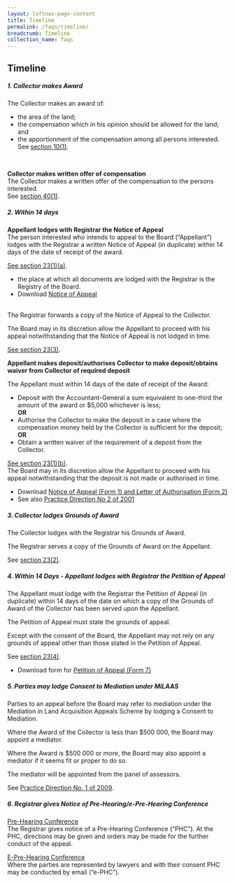 ```yaml
---
layout: leftnav-page-content
title: Timeline
permalink: /faqs/timeline/
breadcrumb: Timeline
collection_name: faqs
---
```


Timeline
---
##### **1. Collector makes Award**
The Collector makes an award of:
 * the area of the land;
 * the compensation which in his opinion should be allowed for the land; and
 * the apportionment of the compensation among all persons interested.
See [section 10(1)](https://sso.agc.gov.sg/Act/LAA1966?ProvIds=pr10-#pr10-).
<br>
  
**Collector makes written offer of compensation**
<br>
The Collector makes a written offer of the compensation to the persons interested.
<br>
See [section 40(1)](https://sso.agc.gov.sg/Act/LAA1966?ProvIds=pr40-#pr40-). 
<br>
##### **2. Within 14 days**
**Appellant lodges with Registrar the Notice of Appeal**
<br>
The person interested who intends to appeal to the Board (“Appellant”) lodges with the Registrar a written Notice of Appeal (in duplicate) within 14 days of the date of receipt of the award.
<br> 

[See section 23(1)(a)](https://sso.agc.gov.sg/Act/LAA1966?ProvIds=pr23-#pr23-). 
* the place at which all documents are lodged with the Registrar is the Registry of the Board.
* Download [Notice of Appeal](/files/Form-NOA.pdf)
<br>
The Registrar forwards a copy of the Notice of Appeal to the Collector. 
<br>

The Board may in its discretion allow the Appellant to proceed with his appeal notwithstanding that the Notice of Appeal is not lodged in time. <br>

[See section 23(3)](https://sso.agc.gov.sg/Act/LAA1966?ProvIds=pr23-#pr23-). 

**Appellant makes deposit/authorises Collector to make deposit/obtains waiver from Collector of required deposit**
<br>
  
The Appellant must within 14 days of the date of receipt of the Award:
* Deposit with the Accountant-General a sum equivalent to one-third the amount of the award or $5,000 whichever is less;
<br>                                                 **OR**  
* Authorise the Collector to make the deposit in a case where the compensation money held by the Collector is sufficient for the deposit;
                                                  <br>**OR**  
* Obtain a written waiver of the requirement of a deposit from the Collector.

[See section 23(1)(b)](https://sso.agc.gov.sg/Act/LAA1966?ProvIds=pr23-#pr23-).
<br>
The Board may in its discretion allow the Appellant to proceed with his appeal notwithstanding that the deposit is not made or authorised in time.
* Download [Notice of Appeal (Form 1) and Letter of Authorisation (Form 2)]((/files/Form-NOA.pdf))
* See also [Practice Direction No 2 of 2001](https://mlaw-ablac-staging.netlify.com/legislation/practice-directions/)

##### **3. Collector lodges Grounds of Award**
The Collector lodges with the Registrar his Grounds of Award. 

The Registrar serves a copy of the Grounds of Award on the Appellant.

See [section 23(2)](https://sso.agc.gov.sg/Act/LAA1966?ProvIds=pr23-#pr23-).

##### **4. Within 14 Days - Appellant lodges with Registrar the Petition of Appeal**
The Appellant must lodge with the Registrar the Petition of Appeal (in duplicate) within 14 days of the date on which a copy of the Grounds of Award of the Collector has been served upon the Appellant. 

The Petition of Appeal must state the grounds of appeal. 

Except with the consent of the Board, the Appellant may not rely on any grounds of appeal other than those stated in the Petition of Appeal. 

See [section 23(4)](https://sso.agc.gov.sg/Act/LAA1966?ProvIds=pr23-#pr23-). 

* Download form for [Petition of Appeal (Form 7)](/files/Form-POA-Sept09.pdf)

##### **5. Parties may lodge Consent to Mediation under MiLAAS**
Parties to an appeal before the Board may refer to mediation under the Mediation in Land Acquisition Appeals Scheme by lodging a Consent to Mediation.

Where the Award of the Collector is less than $500 000, the Board may appoint a mediator. 

Where the Award is $500 000 or more, the Board may also appoint a mediator if it seems fit or proper to do so. 

The mediator will be appointed from the panel of assessors. 

See [Practice Direction No. 1 of 2009](https://mlaw-ablac-staging.netlify.com/legislation/practice-directions/).

##### **6. Registrar gives Notice of Pre-Hearing/e-Pre-Hearing Conference**
<u>Pre-Hearing Conference</u>
<br>
The Registrar gives notice of a Pre-Hearing Conference (“PHC”). At the PHC, directions may be given and orders may be made for the further conduct of the appeal. <br>

<u> E-Pre-Hearing Conference</u> 
<br>
Where the parties are represented by lawyers and with their consent PHC may be conducted by email (“e-PHC”).
